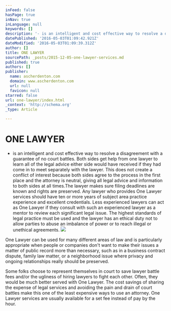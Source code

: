 ```yaml
---
inFeed: false
hasPage: true
inNav: true
inLanguage: null
keywords: []
description: '- is an intelligent and cost effective way to resolve a disagreement with a guarantee of no court battles. Both sides get help from one lawyer to learn all of the legal advice either side would have received if they had come in to meet separately with the lawyer. This does not create a conflict of interest because both sides agree to the process in the first place and the attorney is neutral, giving all legal advice and information to both sides at all times.The lawyer makes sure filing deadlines are known and rights are preserved. Any lawyer who provides One Lawyer services should have ten or more years of subject area practice experience and excellent credentials. Less experienced lawyers can act as One Lawyer if they consult with such an experienced lawyer as a mentor to review each significant legal issue. The highest standards of legal practice must be used and the lawyer has an ethical duty not to allow parties to abuse an imbalance of power or to reach illegal or unethical agreements.'
datePublished: '2016-05-03T01:09:42.921Z'
dateModified: '2016-05-03T01:09:39.312Z'
author: []
title: ONE LAWYER
sourcePath: _posts/2015-12-05-one-lawyer-services.md
published: true
authors: []
publisher:
  name: ascherdenton.com
  domain: www.ascherdenton.com
  url: null
  favicon: null
starred: false
url: one-lawyer/index.html
_context: 'http://schema.org'
_type: Article

---
```

# **ONE LAWYER**

- is an intelligent and cost effective way to resolve a disagreement with a guarantee of no court battles. Both sides get help from one lawyer to learn all of the legal advice either side would have received if they had come in to meet separately with the lawyer. This does not create a conflict of interest because both sides agree to the process in the first place and the attorney is neutral, giving all legal advice and information to both sides at all times.The lawyer makes sure filing deadlines are known and rights are preserved. Any lawyer who provides One Lawyer services should have ten or more years of subject area practice experience and excellent credentials. Less experienced lawyers can act as One Lawyer if they consult with such an experienced lawyer as a mentor to review each significant legal issue. The highest standards of legal practice must be used and the lawyer has an ethical duty not to allow parties to abuse an imbalance of power or to reach illegal or unethical agreements.
![](https://the-grid-user-content.s3-us-west-2.amazonaws.com/2865c127-f5b5-4715-a916-b9345126ce9d.jpg)

One Lawyer can be used for many different areas of law and is particularly appropriate when people or companies don't want to make their issues a matter of public record more than necessary, such as in a business contract dispute, family law matter, or a neighborhood issue where privacy and ongoing relationships really should be preserved.

Some folks choose to represent themselves in court to save lawyer battle fees and/or the ugliness of hiring lawyers to fight each other. Often, they would be much better served with One Lawyer. The cost savings of sharing the expense of legal services and avoiding the pain and drain of court battles make this one of the least expensive ways to use an attorney. One Lawyer services are usually available for a set fee instead of pay by the hour.